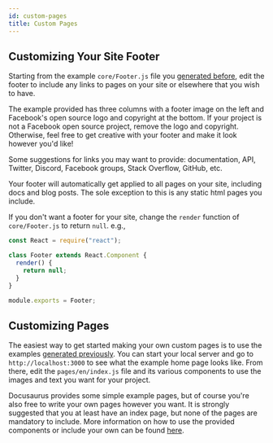 ```yaml
---
id: custom-pages
title: Custom Pages
---
```


## Customizing Your Site Footer

Starting from the example `core/Footer.js` file you [generated before](getting-started-site-creation.md), edit the footer to include any links to pages on your site or elsewhere that you wish to have. 

The example provided has three columns with a footer image on the left and Facebook's open source logo and copyright at the bottom. If your project is not a Facebook open source project, remove the logo and copyright. Otherwise, feel free to get creative with your footer and make it look however you'd like!

Some suggestions for links you may want to provide: documentation, API, Twitter, Discord, Facebook groups, Stack Overflow, GitHub, etc.

Your footer will automatically get applied to all pages on your site, including docs and blog posts. The sole exception to this is any static html pages you include.

If you don't want a footer for your site, change the `render` function of `core/Footer.js` to return `null`. e.g.,
```jsx
const React = require("react");

class Footer extends React.Component {
  render() {
    return null;
  }
}

module.exports = Footer;
```

## Customizing Pages

The easiest way to get started making your own custom pages is to use the examples [generated previously](getting-started-site-creation.md). You can start your local server and go to `http://localhost:3000` to see what the example home page looks like. From there, edit the `pages/en/index.js` file and its various components to use the images and text you want for your project.

Docusaurus provides some simple example pages, but of course you're also free to write your own pages however you want. It is strongly suggested that you at least have an index page, but none of the pages are mandatory to include. More information on how to use the provided components or include your own can be found [here](api-pages.md).

